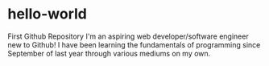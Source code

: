 # hello-world
First Github Repository
I'm an aspiring web developer/software engineer new to Github! I have been learning the fundamentals of programming since September of last year through various mediums on my own.
